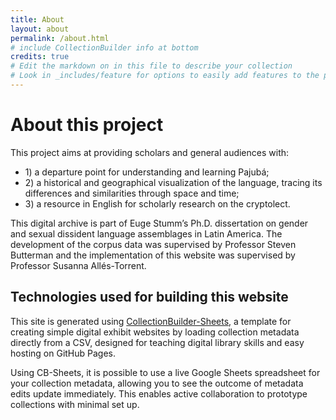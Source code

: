 ```yaml
---
title: About
layout: about
permalink: /about.html
# include CollectionBuilder info at bottom
credits: true
# Edit the markdown on in this file to describe your collection
# Look in _includes/feature for options to easily add features to the page
---
```


# About this project

This project aims at providing scholars and general audiences with: 
* 1\) a departure point for understanding and learning Pajubá; 
* 2\) a historical and geographical visualization of the language, tracing its differences and similarities through space and time;
* 3\) a resource in English for scholarly research on the cryptolect.  

This digital archive is part of Euge Stumm’s Ph.D. dissertation on gender and sexual dissident language assemblages in Latin America. The development of the corpus data was supervised by Professor Steven Butterman and the implementation of this website was supervised by Professor Susanna Allés-Torrent. 

## Technologies used for building this website

This site is generated using [CollectionBuilder-Sheets](https://github.com/CollectionBuilder/collectionbuilder-sheets), a template  for creating simple digital exhibit websites by loading collection metadata directly from a CSV, designed for teaching digital library skills and easy hosting on GitHub Pages.

Using CB-Sheets, it is possible to use a live Google Sheets spreadsheet for your collection metadata, allowing you to see the outcome of metadata edits update immediately.
This enables active collaboration to prototype collections with minimal set up.


